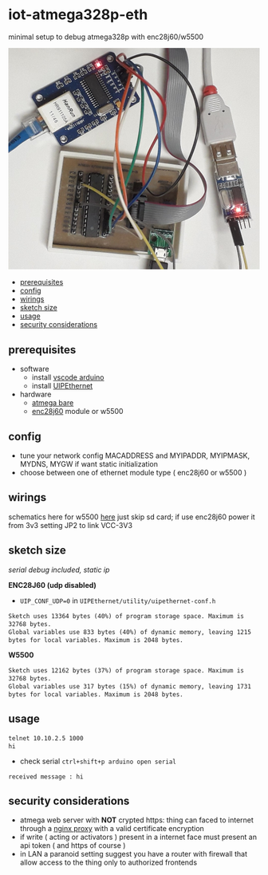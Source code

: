 # iot-atmega328p-eth

minimal setup to debug atmega328p with enc28j60/w5500

<img src="doc/setup.jpg" width=640/>

- [prerequisites](#prerequisites)
- [config](#config)
- [wirings](#wirings)
- [sketch size](#sketch-size)
- [usage](#usage)
- [security considerations](#security-considerations)

## prerequisites

- software
  - install [vscode arduino](https://github.com/devel0/knowledge/blob/master/doc/vscode-arduino.md)
  - install [UIPEthernet](https://github.com/UIPEthernet/UIPEthernet)
- hardware
  - [atmega bare](https://github.com/devel0/iot-atmega-bare)
  - [enc28j60](https://www.microchip.com/wwwproducts/en/en022889) module or w5500

## config

- tune your network config MACADDRESS and MYIPADDR, MYIPMASK, MYDNS, MYGW if want static initialization
- choose between one of ethernet module type ( enc28j60 or w5500 )

## wirings

schematics here for w5500 [here](https://easyeda.com/editor#id=|7506cd41b26244d4b4f3a225eba49999) just skip sd card; if use enc28j60 power it from 3v3 setting JP2 to link VCC-3V3

## sketch size

*serial debug included, static ip*

**ENC28J60 (udp disabled)**

- `UIP_CONF_UDP=0` in `UIPEthernet/utility/uipethernet-conf.h`

```
Sketch uses 13364 bytes (40%) of program storage space. Maximum is 32768 bytes.
Global variables use 833 bytes (40%) of dynamic memory, leaving 1215 bytes for local variables. Maximum is 2048 bytes.
```

**W5500**

```
Sketch uses 12162 bytes (37%) of program storage space. Maximum is 32768 bytes.
Global variables use 317 bytes (15%) of dynamic memory, leaving 1731 bytes for local variables. Maximum is 2048 bytes.
```
## usage

```
telnet 10.10.2.5 1000
hi
```

- check serial `ctrl+shift+p arduino open serial`

```
received message : hi
```

## security considerations

- atmega web server with **NOT** crypted https: thing can faced to internet through a [nginx proxy](https://github.com/devel0/docker-nginx) with a valid certificate encryption
- if write ( acting or activators ) present in a internet face must present an api token ( and https of course )
- in LAN a paranoid setting suggest you have a router with firewall that allow access to the thing only to authorized frontends
